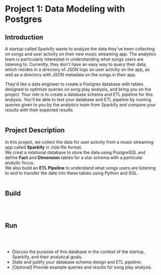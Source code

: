 # Project 1: Data Modeling with Postgres


## Introduction
A startup called Sparkify wants to analyze the data they've been collecting on songs and user activity on their new music streaming app. The analytics team is particularly interested in understanding what songs users are listening to. Currently, they don't have an easy way to query their data, which resides in a directory of JSON logs on user activity on the app, as well as a directory with JSON metadata on the songs in their app.

They'd like a data engineer to create a Postgres database with tables designed to optimize queries on song play analysis, and bring you on the project. Your role is to create a database schema and ETL pipeline for this analysis. You'll be able to test your database and ETL pipeline by running queries given to you by the analytics team from Sparkify and compare your results with their expected results.
<br><br>


## Project Description
In this project, we collect the data for user activity from a music streaming app called **Sparkify** in `JSON` file format.
<br>We creat a relational database to store the data using PostgreSQL and define **Fact** and **Dimension** tables for a star schema with a particular analytic focus. 
<br>We also build an **ETL Pipeline** to understand what songs users are listening to and to transfer the date into these tables using Python and SQL.
<br><br>


## Build
<br><br>


## Run
<br><br>


- Discuss the purpose of this database in the context of the startup, Sparkify, and their analytical goals.
- State and justify your database schema design and ETL pipeline.
- [Optional] Provide example queries and results for song play analysis.

